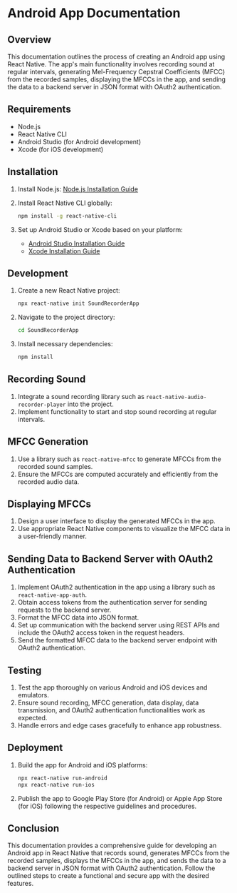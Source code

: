 # Android App Documentation

## Overview

This documentation outlines the process of creating an Android app using React Native. The app's main functionality involves recording sound at regular intervals, generating Mel-Frequency Cepstral Coefficients (MFCC) from the recorded samples, displaying the MFCCs in the app, and sending the data to a backend server in JSON format with OAuth2 authentication.

## Requirements

- Node.js
- React Native CLI
- Android Studio (for Android development)
- Xcode (for iOS development)

## Installation

1. Install Node.js: [Node.js Installation Guide](https://nodejs.org/en/download/)
2. Install React Native CLI globally:

   ```bash
   npm install -g react-native-cli
   ```

3. Set up Android Studio or Xcode based on your platform:
   - [Android Studio Installation Guide](https://developer.android.com/studio/install)
   - [Xcode Installation Guide](https://developer.apple.com/xcode/)

## Development

1. Create a new React Native project:

   ```bash
   npx react-native init SoundRecorderApp
   ```

2. Navigate to the project directory:

   ```bash
   cd SoundRecorderApp
   ```

3. Install necessary dependencies:

   ```bash
   npm install
   ```

## Recording Sound

1. Integrate a sound recording library such as `react-native-audio-recorder-player` into the project.
2. Implement functionality to start and stop sound recording at regular intervals.

## MFCC Generation

1. Use a library such as `react-native-mfcc` to generate MFCCs from the recorded sound samples.
2. Ensure the MFCCs are computed accurately and efficiently from the recorded audio data.

## Displaying MFCCs

1. Design a user interface to display the generated MFCCs in the app.
2. Use appropriate React Native components to visualize the MFCC data in a user-friendly manner.

## Sending Data to Backend Server with OAuth2 Authentication

1. Implement OAuth2 authentication in the app using a library such as `react-native-app-auth`.
2. Obtain access tokens from the authentication server for sending requests to the backend server.
3. Format the MFCC data into JSON format.
4. Set up communication with the backend server using REST APIs and include the OAuth2 access token in the request headers.
5. Send the formatted MFCC data to the backend server endpoint with OAuth2 authentication.

## Testing

1. Test the app thoroughly on various Android and iOS devices and emulators.
2. Ensure sound recording, MFCC generation, data display, data transmission, and OAuth2 authentication functionalities work as expected.
3. Handle errors and edge cases gracefully to enhance app robustness.

## Deployment

1. Build the app for Android and iOS platforms:

   ```bash
   npx react-native run-android
   npx react-native run-ios
   ```

2. Publish the app to Google Play Store (for Android) or Apple App Store (for iOS) following the respective guidelines and procedures.

## Conclusion

This documentation provides a comprehensive guide for developing an Android app in React Native that records sound, generates MFCCs from the recorded samples, displays the MFCCs in the app, and sends the data to a backend server in JSON format with OAuth2 authentication. Follow the outlined steps to create a functional and secure app with the desired features.